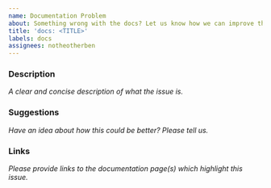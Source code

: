 ```yaml
---
name: Documentation Problem
about: Something wrong with the docs? Let us know how we can improve them.
title: 'docs: <TITLE>'
labels: docs
assignees: notheotherben
---
```


### Description
*A clear and concise description of what the issue is.*

### Suggestions
*Have an idea about how this could be better? Please tell us.*

### Links
*Please provide links to the documentation page(s) which highlight this issue.*